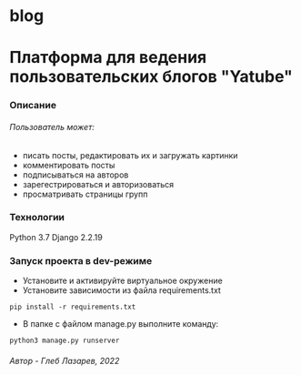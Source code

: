 # blog
# Платформа для ведения пользовательских блогов "Yatube"
### Описание
###### Пользователь может:
- писать посты, редактировать их и загружать картинки
- комментировать посты
- подписываться на авторов
- зарегестрироваться и авторизоваться
- просматривать страницы групп
### Технологии
Python 3.7
Django 2.2.19
### Запуск проекта в dev-режиме
- Установите и активируйте виртуальное окружение
- Установите зависимости из файла requirements.txt
```
pip install -r requirements.txt
``` 
- В папке с файлом manage.py выполните команду:
```
python3 manage.py runserver
```
###### Автор - Глеб Лазарев, 2022

